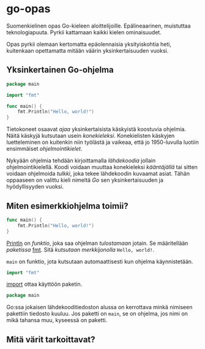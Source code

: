 # go-opas
Suomenkielinen opas Go-kieleen aloittelijoille. Epälineaarinen, muistuttaa teknologiapuuta. Pyrkii kattamaan kaikki kielen ominaisuudet.

Opas pyrkii olemaan kertomatta epäolennaisia yksityiskohtia heti, kuitenkaan opettamatta mitään väärin yksinkertaisuuden vuoksi.

## Yksinkertainen Go-ohjelma

```Go
package main

import "fmt"

func main() {
	fmt.Println("Hello, world!")
}

```

Tietokoneet osaavat _ajaa_ yksinkertaisista käskyistä koostuvia ohjelmia. Näitä käskyjä kutsutaan usein _konekieleksi_. Konekielisten käskyjen luetteleminen on kuitenkin niin työlästä ja vaikeaa, että jo 1950-luvulla luotiin ensimmäiset _ohjelmointikielet_.

Nykyään ohjelmia tehdään kirjoittamalla _lähdekoodia_ jollain ohjelmointikielellä. Koodi voidaan muuttaa konekieleksi _kääntäjällä_ tai sitten voidaan ohjelmoida _tulkki_, joka tekee lähdekoodin kuvaamat asiat. Tähän oppaaseen on valittu kieli nimeltä *Go* sen yksinkertaisuuden ja hyödyllisyyden vuoksi.

## Miten esimerkkiohjelma toimii?
```Go
func main() {
	fmt.Println("Hello, world!")
}
```
[Println](https://golang.org/pkg/fmt/#Println) on _funktio_, joka saa ohjelman _tulostamaan_ jotain. Se määritellään _paketissa_ [fmt](https://golang.org/pkg/fmt/). Sitä _kutsutaan_ _merkkijonolla_ `Hello, world!`.

`main` on funktio, jota kutsutaan automaattisesti kun ohjelma käynnistetään.

```Go
import "fmt"
```
[import](import.md) ottaa käyttöön paketin.

```Go
package main
```
Go:ssa jokaisen lähdekooditiedoston alussa on kerrottava minkä nimiseen pakettiin tiedosto kuuluu. Jos paketti on `main`, se on ohjelma, jos nimi on mikä tahansa muu, kyseessä on paketti.

## Mitä värit tarkoittavat?
